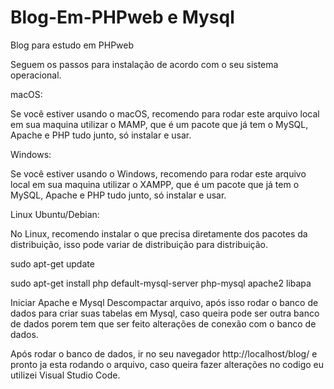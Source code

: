 # Blog-Em-PHPweb e Mysql

Blog para estudo em PHPweb

Seguem os passos para instalação de acordo com o seu sistema operacional.

macOS:

Se você estiver usando o macOS, recomendo para rodar este arquivo local em sua maquina utilizar o MAMP, que é um pacote que já tem o MySQL, Apache e PHP tudo junto, 
só instalar e usar.

Windows:

Se você estiver usando o Windows, recomendo para rodar este arquivo local em sua maquina utilizar o XAMPP, que é um pacote que já tem o MySQL, Apache e PHP tudo junto, 
só instalar e usar.

Linux Ubuntu/Debian:

No Linux, recomendo instalar o que precisa diretamente dos pacotes da distribuição, isso pode variar de distribuição para distribuição.

sudo apt-get update

sudo apt-get install php default-mysql-server php-mysql apache2 libapa

 


Iniciar Apache e Mysql
Descompactar arquivo, após isso rodar o banco de dados para criar suas tabelas em Mysql, caso queira pode ser outra banco de dados porem tem que ser feito alterações de conexão
com o banco de dados. 

Após rodar o banco de dados, ir no seu navegador http://localhost/blog/ e pronto ja esta rodando o arquivo, caso queira fazer alterações no codigo eu utilizei Visual Studio Code.



